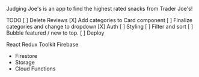 Judging Joe's is an app to find the highest rated snacks from Trader Joe's!

TODO
[ ] Delete Reviews
[X] Add categories to Card component
[ ] Finalize categories and change to dropdown
[X] Auth
[ ] Styling
[ ] Filter and sort
[ ] Bubble featured / new to top.
[ ] Deploy

React
Redux Toolkit
Firebase
  - Firestore
  - Storage
  - Cloud Functions
